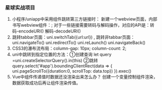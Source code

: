 ### 星球实战项目
1. 小程序/uniapp中采用<navigator url="" open-type="navigate"></navigator>组件跳转第三方链接时：
	新建一个webview页面，内部书写webview组件：<web-view src=""></web-view>;
	对于一些链接需要转码与解码操作，对应的API是：转码-encodeURI() 解码-decodeURI()
2. 跳转tabbar页面：uni.switchTab({url:url}) , 跳转非tabbar页面：uni.navigateTo() uni.redirectTo() uni.reLaunch() uni.navigateBack()
3. CSS3的瀑布流布局：column-gap: 10px; column-count: 2;
4. uni中跳转到指定位置的方法：①创建查询 let query =uni.createSelectorQuery().in(this) ②跳转query.select('#app').boundingClientRect(data => { uni.pageScrollTo({duration:0, scrollTop: data.top}) }).exec()
5. Vue中组件传递值时数据还没渲染出来怎么办？ 创建一个变量控制组件渲染，数据获取成功后再让组件渲染传值。